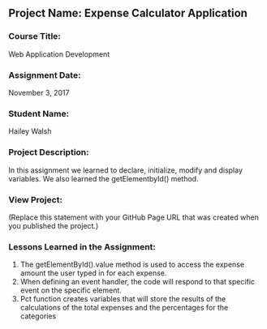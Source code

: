 ## Project Name:  Expense Calculator Application

### Course Title:
Web Application Development

### Assignment Date:  
November 3, 2017

### Student Name:  
Hailey Walsh

### Project Description:
In this assignment we learned to declare, initialize, modify and display variables. We also learned the getElementbyId() method. 

### View Project:
(Replace this statement with your GitHub Page URL that was created when you 
 published the project.)

### Lessons Learned in the Assignment:
1. The getElementById().value method is used to access the expense amount the user typed in for each expense.
2. When defining an event handler, the code will respond to that specific event on the specific element. 
3. Pct function creates variables that will store the results of the calculations of the total expenses and the percentages for the categories

